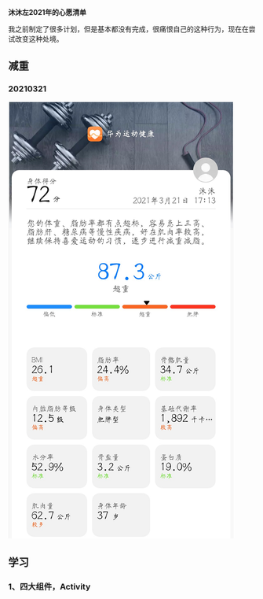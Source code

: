 **沐沐左2021年的心愿清单**

我之前制定了很多计划，但是基本都没有完成，很痛恨自己的这种行为，现在在尝试改变这种处境。

##  减重

### 20210321

![](vx_images/5144920218788.png)


## 学习

### 1、四大组件，Activity

